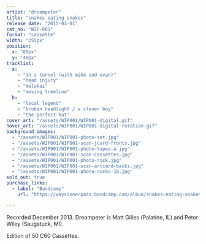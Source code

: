 ```yaml
---
artist: "dreampeter"
title: "snakes eating snakes"
release_date: "2015-01-01"
cat_no: "WIP-001"
format: "cassette"
width: "255px"
position:
  x: "80px"
  y: "40px"
tracklist:
  a:
    - "in a tunnel (with mike and evan)"
    - "head injury"
    - "malakai"
    - "moving treeline"
  b:
    - "local legend"
    - "broken headlight / a clever boy"
    - "the perfect hat"
cover_art: "/assets/WIP001/WIP001-digital.gif"
hover_art: "/assets/WIP001/WIP001-digital-rotation.gif"
background_images:
  - "/assets/WIP001/WIP001-photo-set.jpg"
  - "/assets/WIP001/WIP001-scan-jcard-fronts.jpg"
  - "/assets/WIP001/WIP001-photo-tapes-a.jpg"
  - "/assets/WIP001/WIP001-scan-cassettes.jpg"
  - "/assets/WIP001/WIP001-photo-rock.jpg"
  - "/assets/WIP001/WIP001-scan-artcard-backs.jpg"
  - "/assets/WIP001/WIP001-photo-rocks-1b.jpg"
sold_out: true
purchase_links:
  - label: "Bandcamp"
    url: "https://waysinnerpass.bandcamp.com/album/snakes-eating-snakes"

---
```


Recorded December 2013. Dreampeter is Matt Gilles (Palatine, IL) and Peter Wiley (Saugatuck, MI).

Edition of 50 C60 Cassettes.

